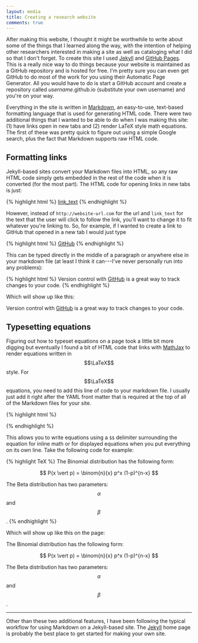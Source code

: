 ```yaml
---
layout: media
title: Creating a research website
comments: true
---
```

<script type="text/javascript" src="http://cdn.mathjax.org/mathjax/latest/MathJax.js?config=TeX-AMS-MML_HTMLorMML"></script>

After making this website, I thought it might be worthwhile to write about some of the things that I learned along the way, with the intention of helping other researchers interested in making a site as well as cataloging what I did so that I don't forget. 
To create this site I used <a href="http://jekyllrb.com/" target="_blank">Jekyll</a> and <a href="https://pages.github.com/" target="_blank">GitHub Pages</a>. 
This is a really nice way to do things because your website is maintained as a GitHub repository and is hosted for free. 
I'm pretty sure you can even get GitHub to do most of the work for you using their Automatic Page Generator. 
All you would have to do is start a GitHub account and create a repository called *username*.github.io (substitute your own username) and you're on your way. 

Everything in the site is written in <a href="https://guides.github.com/features/mastering-markdown/" target="_blank">Markdown</a>, an easy-to-use, text-based formatting language that is used for generating HTML code. 
There were two additional things that I wanted to be able to do when I was making this site: (1) have links open in new tabs and (2) render LaTeX style math equations. 
The first of these was pretty quick to figure out using a simple Google search, plus the fact that Markdown supports raw HTML code. 

## Formatting links

Jekyll-based sites convert your Markdown files into HTML, so any raw HTML code simply gets embedded in the rest of the code when it is converted (for the most part). 
The HTML code for opening links in new tabs is just: 

{% highlight html %}
<a href="http://website-url.com" target="_blank">link_text</a>
{% endhighlight %}

However, instead of `http://website-url.com` for the url and `link_text` for the text that the user will click to follow the link, you'll want to change it to fit whatever you're linking to. 
So, for example, if I wanted to create a link to GitHub that opened in a new tab I would just type 

{% highlight html %}
<a href="https://github.com/" target="_blank">GitHub</a>
{% endhighlight %}

This can be typed directly in the middle of a paragraph or anywhere else in your markdown file (at least I think it can---I've never personally run into any problems):

{% highlight html %}
Version control with <a href="https://github.com/" target="_blank">GitHub</a> is a great way to track changes to your code. 
{% endhighlight %}

Which will show up like this:

Version control with <a href="https://github.com/" target="_blank">GitHub</a> is a great way to track changes to your code. 

## Typesetting equations

Figuring out how to typeset equations on a page took a little bit more digging but eventually I found a bit of HTML code that links with <a href="http://www.mathjax.org/" target="_blank">MathJax</a> to render equations written in $$\LaTeX$$ style. 
For $$\LaTeX$$ equations, you need to add this line of code to your markdown file. 
I usually just add it right after the YAML front matter that is required at the top of all of the Markdown files for your site.

{% highlight html %}
<script type="text/javascript" src="http://cdn.mathjax.org/mathjax/latest/MathJax.js?config=TeX-AMS-MML_HTMLorMML"></script>
{% endhighlight %}

This allows you to write equations using a `$$` delimiter surrounding the equation for inline math or for displayed equations when you put everything on its own line. 
Take the following code for example:


{% highlight TeX %}
The Binomial distribution has the following form:

$$
P(x \vert p) = \binom{n}{x} p^x (1-p)^{n-x}
$$

The Beta distribution has two parameters: $$\alpha$$ and $$\beta$$.
{% endhighlight %}

Which will show up like this on the page:


The Binomial distribution has the following form:

$$
P(x \vert p) = \binom{n}{x} p^x (1-p)^{n-x}
$$

The Beta distribution has two parameters: $$\alpha$$ and $$\beta$$.

--------

Other than these two additional features, I have been following the typical workflow for using Markdown on a Jekyll-based site. 
The <a href="http://jekyllrb.com/" target="_blank">Jekyll</a> home page is probably the best place to get started for making your own site. 
